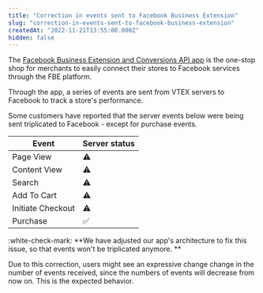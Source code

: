 ```yaml
---
title: "Correction in events sent to Facebook Business Extension"
slug: "correction-in-events-sent-to-facebook-business-extension"
createdAt: "2022-11-21T13:55:00.000Z"
hidden: false
---
```

The [Facebook Business Extension and Conversions API app](https://developers.vtex.com/vtex-developer-docs/docs/vtex-facebook-fbe) is the one-stop shop for merchants to easily connect their stores to Facebook services through the FBE platform. 

Through the app, a series of events are sent from VTEX servers to Facebook to track a store's performance. 

Some customers have reported that the server events below were being sent triplicated to Facebook - except for purchase events.

| Event              		| Server status 	|
|--------------------	|--------------------	|
| Page View          	          | :warning:	|
| Content View                  | :warning: 	|
| Search             	         | :warning: 	|
| Add To Cart        	 | :warning: 	|
| Initiate Checkout    | :warning: 	|
| Purchase           	  | ✅ 	|


:white-check-mark: **We have adjusted our app's architecture to fix this issue, so that events won't be triplicated anymore. **

Due to this correction, users might see an expressive change change in the number of events received, since the numbers of events will decrease from now on. This is the expected behavior.